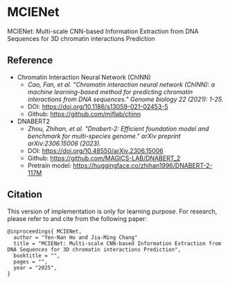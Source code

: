 # MCIENet
 MCIENet: Multi-scale CNN-based Information Extraction from DNA Sequences for 3D chromatin interactions Prediction


## Reference
- Chromatin Interaction Neural Network (ChINN)
  - _Cao, Fan, et al. "Chromatin interaction neural network (ChINN): a machine learning-based method for predicting chromatin interactions from DNA sequences." Genome biology 22 (2021): 1-25._
  - DOI: https://doi.org/10.1186/s13059-021-02453-5
  - Github: https://github.com/mjflab/chinn
- DNABERT2
  - _Zhou, Zhihan, et al. "Dnabert-2: Efficient foundation model and benchmark for multi-species genome." arXiv preprint arXiv:2306.15006 (2023)._
  - DOI: https://doi.org/10.48550/arXiv.2306.15006
  - Github: https://github.com/MAGICS-LAB/DNABERT_2
  - Pretrain model: https://huggingface.co/zhihan1996/DNABERT-2-117M

## Citation

This version of implementation is only for learning purpose. For research, please refer to  and  cite from the following paper:
```
@inproceedings{ MCIENet,
  author = "Yen-Nan Ho and Jia-Ming Chang"
  title = "MCIENet: Multi-scale CNN-based Information Extraction from DNA Sequences for 3D chromatin interactions Prediction",
  booktitle = "",
  pages = "",
  year = "2025",
}
```
